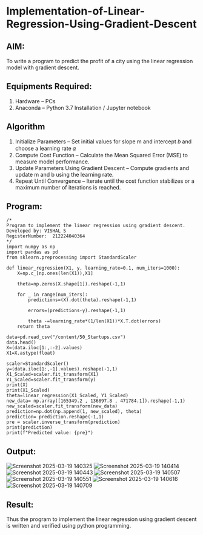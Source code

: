 # Implementation-of-Linear-Regression-Using-Gradient-Descent

## AIM:
To write a program to predict the profit of a city using the linear regression model with gradient descent.

## Equipments Required:
1. Hardware – PCs
2. Anaconda – Python 3.7 Installation / Jupyter notebook

## Algorithm
1. Initialize Parameters – Set initial values for slope m and intercept 𝑏 and choose a learning rate 𝛼
2. Compute Cost Function – Calculate the Mean Squared Error (MSE) to measure model performance.
3. Update Parameters Using Gradient Descent – Compute gradients and update m and b using the learning rate.
4. Repeat Until Convergence – Iterate until the cost function stabilizes or a maximum number of iterations is reached. 

## Program:
```
/*
Program to implement the linear regression using gradient descent.
Developed by: VISHAL S
RegisterNumber:  212224040364
*/
import numpy as np
import pandas as pd 
from sklearn.preprocessing import StandardScaler

def linear_regression(X1, y, learning_rate=0.1, num_iters=1000):
    X=np.c_[np.ones(len(X1)),X1]
    
    theta=np.zeros(X.shape[1]).reshape(-1,1)
    
    for _ in range(num_iters):
        predictions=(X).dot(theta).reshape(-1,1)
        
        errors=(predictions-y).reshape(-1,1)

        theta -=learning_rate*(1/len(X1))*X.T.dot(errors)
    return theta

data=pd.read_csv("/content/50_Startups.csv")
data.head()
X=(data.iloc[1:,:-2].values)
X1=X.astype(float)

scaler=StandardScaler()
y=(data.iloc[1:,-1].values).reshape(-1,1)
X1_Scaled=scaler.fit_transform(X1)
Y1_Scaled=scaler.fit_transform(y)
print(X)
print(X1_Scaled)
theta=linear_regression(X1_Scaled, Y1_Scaled)
new_data= np.array([165349.2 , 136897.8 , 471784.1]).reshape(-1,1)
new_scaled=scaler.fit_transform(new_data)
prediction=np.dot(np.append(1, new_scaled), theta)
prediction= prediction.reshape(-1,1)
pre = scaler.inverse_transform(prediction)
print(prediction)
print(f"Predicted value: {pre}")
```

## Output:

![Screenshot 2025-03-19 140325](https://github.com/user-attachments/assets/c7b26e98-94cc-40ea-aa48-452c49ae1ef3)
![Screenshot 2025-03-19 140414](https://github.com/user-attachments/assets/369de4e6-25ce-474d-b8f8-478c67b2f25e)
![Screenshot 2025-03-19 140443](https://github.com/user-attachments/assets/36ceb044-f3b0-4b4c-a14f-8b64d6ac532e)
![Screenshot 2025-03-19 140507](https://github.com/user-attachments/assets/7145041e-ab37-4710-97d0-4f2c237e6a21)
![Screenshot 2025-03-19 140551](https://github.com/user-attachments/assets/723c1c39-4718-46e2-acc7-83d241826f12)
![Screenshot 2025-03-19 140616](https://github.com/user-attachments/assets/0482e9d7-296d-4108-8936-e27d0bcf13eb)
![Screenshot 2025-03-19 140709](https://github.com/user-attachments/assets/729cb8e7-0303-4f91-8e19-82a3b4efccff)


## Result:
Thus the program to implement the linear regression using gradient descent is written and verified using python programming.
